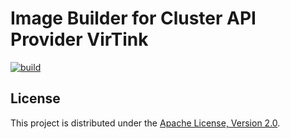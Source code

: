 # Image Builder for Cluster API Provider VirTink

[![build](https://github.com/smartxworks/capch-image-builder/actions/workflows/build.yml/badge.svg)](https://github.com/smartxworks/capch-image-builder/actions/workflows/build.yml)

## License

This project is distributed under the [Apache License, Version 2.0](LICENSE).
